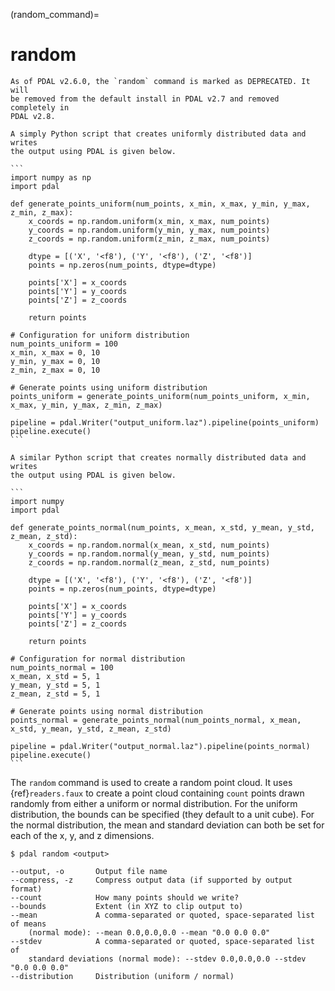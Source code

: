 (random_command)=

# random

````{warning}
As of PDAL v2.6.0, the `random` command is marked as DEPRECATED. It will
be removed from the default install in PDAL v2.7 and removed completely in
PDAL v2.8.

A simply Python script that creates uniformly distributed data and writes
the output using PDAL is given below.

```
import numpy as np
import pdal

def generate_points_uniform(num_points, x_min, x_max, y_min, y_max, z_min, z_max):
    x_coords = np.random.uniform(x_min, x_max, num_points)
    y_coords = np.random.uniform(y_min, y_max, num_points)
    z_coords = np.random.uniform(z_min, z_max, num_points)

    dtype = [('X', '<f8'), ('Y', '<f8'), ('Z', '<f8')]
    points = np.zeros(num_points, dtype=dtype)

    points['X'] = x_coords
    points['Y'] = y_coords
    points['Z'] = z_coords

    return points

# Configuration for uniform distribution
num_points_uniform = 100
x_min, x_max = 0, 10
y_min, y_max = 0, 10
z_min, z_max = 0, 10

# Generate points using uniform distribution
points_uniform = generate_points_uniform(num_points_uniform, x_min, x_max, y_min, y_max, z_min, z_max)

pipeline = pdal.Writer("output_uniform.laz").pipeline(points_uniform)
pipeline.execute()
```

A similar Python script that creates normally distributed data and writes
the output using PDAL is given below.

```
import numpy
import pdal

def generate_points_normal(num_points, x_mean, x_std, y_mean, y_std, z_mean, z_std):
    x_coords = np.random.normal(x_mean, x_std, num_points)
    y_coords = np.random.normal(y_mean, y_std, num_points)
    z_coords = np.random.normal(z_mean, z_std, num_points)

    dtype = [('X', '<f8'), ('Y', '<f8'), ('Z', '<f8')]
    points = np.zeros(num_points, dtype=dtype)

    points['X'] = x_coords
    points['Y'] = y_coords
    points['Z'] = z_coords

    return points

# Configuration for normal distribution
num_points_normal = 100
x_mean, x_std = 5, 1
y_mean, y_std = 5, 1
z_mean, z_std = 5, 1

# Generate points using normal distribution
points_normal = generate_points_normal(num_points_normal, x_mean, x_std, y_mean, y_std, z_mean, z_std)

pipeline = pdal.Writer("output_normal.laz").pipeline(points_normal)
pipeline.execute()
```
````

The `random` command is used to create a random point cloud. It uses
{ref}`readers.faux` to create a point cloud containing `count` points
drawn randomly from either a uniform or normal distribution. For the uniform
distribution, the bounds can be specified (they default to a unit cube). For
the normal distribution, the mean and standard deviation can both be set for
each of the x, y, and z dimensions.

```
$ pdal random <output>
```

```
--output, -o       Output file name
--compress, -z     Compress output data (if supported by output format)
--count            How many points should we write?
--bounds           Extent (in XYZ to clip output to)
--mean             A comma-separated or quoted, space-separated list of means
    (normal mode): --mean 0.0,0.0,0.0 --mean "0.0 0.0 0.0"
--stdev            A comma-separated or quoted, space-separated list of
    standard deviations (normal mode): --stdev 0.0,0.0,0.0 --stdev "0.0 0.0 0.0"
--distribution     Distribution (uniform / normal)
```

